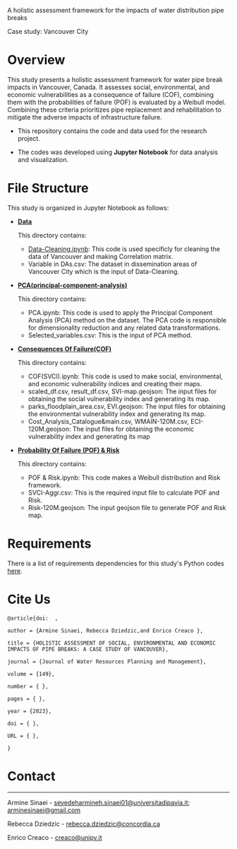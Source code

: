 A holistic assessment framework for the impacts of water distribution pipe breaks

Case study: Vancouver City

# Overview

This study presents a holistic assessment framework for water pipe break impacts in Vancouver, Canada. It assesses social, environmental, and economic vulnerabilities as a consequence of failure (COF), combining them with the probabilities of failure (POF) is evaluated by a Weibull model. Combining these criteria prioritizes pipe replacement and rehabilitation to mitigate the adverse impacts of infrastructure failure.


- This repository contains the code and data used for the research project. 

- The codes was developed using **Jupyter Notebook** for data analysis and visualization.



# File Structure

This study is organized in Jupyter Notebook as follows:

- **[Data](Data)**
  
  This directory contains:
  - [Data-Cleaning.ipynb](https://github.com/UrbanLinks/Holistic-WDS-Risk/blob/8e6f95337191c92b9653fb64e1c0c43cf6c35ebe/Data/Data-Cleaning.ipynb): This code is used specificly for cleaning the data of Vancouver and making Correlation matrix.
  - Variable in DAs.csv: The dataset in dissemination areas of Vancouver City which is the input of Data-Cleaning.

- **[PCA(principal-component-analysis)](https://github.com/UrbanLinks/Holistic-WDS-Risk/tree/863c58878996d9f04cc1f30be4c272d5e2745962/PCA(principal-component-analysis))**

  This directory contains:
  - PCA.ipynb: This code is used to apply the Principal Component Analysis (PCA) method on the dataset. The PCA code is responsible for dimensionality 
    reduction and any related data transformations.
  - Selected_variables.csv: This is the input of PCA method.

- **[Consequences Of Failure(COF)](https://github.com/UrbanLinks/Holistic-WDS-Risk/tree/f3b78f851c7c52dfdbead12e57493b4a4ab3f09a/Consequences%20Of%20Failure(COF))**

  This directory contains:
  - COF(SVCI).ipynb: This code is used to make social, environmental, and economic vulnerability indices and creating their maps.
  - scaled_df.csv, result_df.csv, SVI-map.geojson: The input files for obtaining the social vulnerability index and generating its map.
  - parks_floodplain_area.csv, EVI.geojson: The input files for obtaining the environmental vulnerability index and generating its map.
  - Cost_Analysis_Catalogue&main.csv, WMAIN-120M.csv, ECI-120M.geojson: The input files for obtaining the economic vulnerability index and generating its map
 
- **[Probability Of Failure (POF) & Risk](https://github.com/UrbanLinks/Holistic-WDS-Risk/tree/1e921571d8825be532da104dc03da70bcaa505b4/Probability%20Of%20Failure%20(POF)%20%26%20Risk)**
 
  This directory contains:
  -  POF & Risk.ipynb: This code makes a Weibull distribution and Risk framework.
  -  SVCI-Aggr.csv: This is the required input file to calculate POF and Risk.
  -  Risk-120M.geojson: The input geojson file to generate POF and Risk map.

# Requirements

There is a list of requirements dependencies for this study's Python codes [here](requirements.txt).


# Cite Us

    @article{doi:  ,
    
    author = {Armine Sinaei, Rebecca Dziedzic,and Enrico Creaco },
    
    title = {HOLISTIC ASSESSMENT OF SOCIAL, ENVIRONMENTAL AND ECONOMIC IMPACTS OF PIPE BREAKS: A CASE STUDY OF VANCOUVER},
    
    journal = {Journal of Water Resources Planning and Management},
    
    volume = {149},
    
    number = { },
    
    pages = { },
    
    year = {2023},
    
    doi = { },
    
    URL = { },
    
    }
    
# Contact
-------
Armine Sinaei - seyedeharmineh.sinaei01@universitadipavia.it; arminesinaei@gmail.com

Rebecca Dziedzic - rebecca.dziedzic@concordia.ca

Enrico Creaco - creaco@unipv.it


